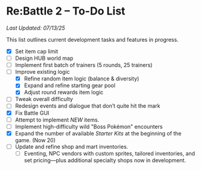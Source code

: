 # Re:Battle 2 – To-Do List  
*Last Updated: 07/13/25*

This list outlines current development tasks and features in progress.

- [x] Set item cap limit  
- [ ] Design HUB world map  
- [ ] Implement first batch of trainers (5 rounds, 25 trainers)  
- [ ] Improve existing logic  
  - [x] Refine random item logic (balance & diversity)  
  - [x] Expand and refine starting gear pool  
  - [x] Adjust round rewards item logic  
- [ ] Tweak overall difficulty  
- [ ] Redesign events and dialogue that don’t quite hit the mark  
- [x] Fix Battle GUI
- [ ] Attempt to implement *NEW* items.
- [ ] Implement high-difficulty wild "Boss Pokémon" encounters
- [x] Expand the number of available *Starter Kits* at the beginning of the game. (Now 20)
- [ ] Update and refine shop and mart inventories.
  - [ ] Eventing, NPC vendors with custom sprites, tailored inventories, and set pricing—plus additional specialty shops now in development.